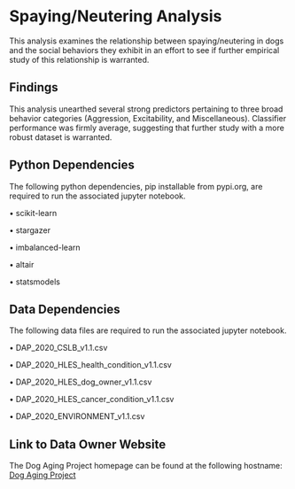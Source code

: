 # Spaying/Neutering Analysis

This analysis examines the relationship between spaying/neutering in dogs and the social behaviors they exhibit in an effort to see if further empirical study of this relationship 
is warranted.

## Findings

This analysis unearthed several strong predictors pertaining to three broad behavior categories (Aggression, Excitability, and Miscellaneous). 
Classifier performance was firmly average, suggesting that further study with a more robust dataset is warranted.



## Python Dependencies

The following python dependencies, pip installable from pypi.org, are required to run the associated jupyter notebook.

• scikit-learn

• stargazer

• imbalanced-learn

• altair

• statsmodels

## Data Dependencies

The following data files are required to run the associated jupyter notebook.

• DAP_2020_CSLB_v1.1.csv

• DAP_2020_HLES_health_condition_v1.1.csv

• DAP_2020_HLES_dog_owner_v1.1.csv

• DAP_2020_HLES_cancer_condition_v1.1.csv

• DAP_2020_ENVIRONMENT_v1.1.csv




## Link to Data Owner Website

The Dog Aging Project homepage can be found at the following hostname: [Dog Aging Project](https://dogagingproject.org/)
 

